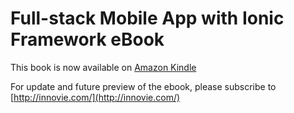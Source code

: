 Full-stack Mobile App with Ionic Framework eBook
===========

This book is now available on [Amazon Kindle](http://www.amazon.com/dp/B00QF1H380)

For update and future preview of the ebook, please subscribe to [http://innovie.com/](http://innovie.com/)


